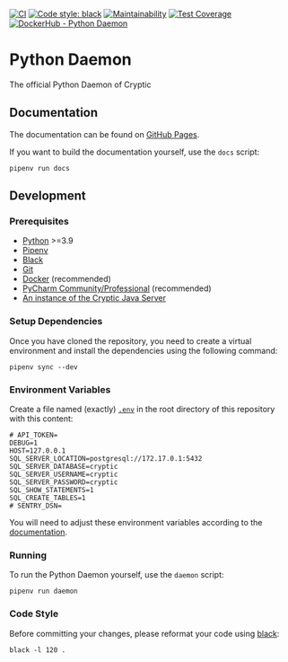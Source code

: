 <p>

  [![CI](https://github.com/cryptic-game/python-daemon/actions/workflows/ci.yml/badge.svg)](https://github.com/cryptic-game/python-daemon/actions/workflows/ci.yml)
  [![Code style: black](https://img.shields.io/badge/code%20style-black-000000.svg)](https://github.com/psf/black)
  [![Maintainability](https://api.codeclimate.com/v1/badges/fdda287e37d056ac5f0a/maintainability)](https://codeclimate.com/github/cryptic-game/python-daemon/maintainability)
  [![Test Coverage](https://api.codeclimate.com/v1/badges/fdda287e37d056ac5f0a/test_coverage)](https://codeclimate.com/github/cryptic-game/python-daemon/test_coverage)
  [![DockerHub - Python Daemon](https://img.shields.io/docker/pulls/crypticcp/python-daemon?style=flat-square&label=DockerHub%20-%20Python%20Daemon)](https://hub.docker.com/r/crypticcp/python-daemon)

</p>

# Python Daemon

The official Python Daemon of Cryptic


## Documentation
The documentation can be found on [GitHub Pages](https://cryptic-game.github.io/python-daemon/).

If you want to build the documentation yourself, use the `docs` script:
```
pipenv run docs
```


## Development

### Prerequisites
- [Python](https://python.org/) >=3.9
- [Pipenv](https://github.com/pypa/pipenv/)
- [Black](https://github.com/psf/black/)
- [Git](https://git-scm.com/)
- [Docker](https://www.docker.com/) (recommended)
- [PyCharm Community/Professional](https://www.jetbrains.com/pycharm/) (recommended)
- [An instance of the Cryptic Java Server](https://github.com/cryptic-game/java-backend-dev)

### Setup Dependencies
Once you have cloned the repository, you need to create a virtual environment and install the dependencies using the following command:
```
pipenv sync --dev
```

### Environment Variables
Create a file named (exactly) [`.env`](https://pipenv.pypa.io/en/latest/advanced/#automatic-loading-of-env) in the root directory of this repository with this content:
```
# API_TOKEN=
DEBUG=1
HOST=127.0.0.1
SQL_SERVER_LOCATION=postgresql://172.17.0.1:5432
SQL_SERVER_DATABASE=cryptic
SQL_SERVER_USERNAME=cryptic
SQL_SERVER_PASSWORD=cryptic
SQL_SHOW_STATEMENTS=1
SQL_CREATE_TABLES=1
# SENTRY_DSN=
```
You will need to adjust these environment variables according to the [documentation](https://cryptic-game.github.io/python-daemon/daemon/envvars.html).

### Running
To run the Python Daemon yourself, use the `daemon` script:
```
pipenv run daemon
```

### Code Style
Before committing your changes, please reformat your code using [black](https://github.com/psf/black):
```
black -l 120 .
```
